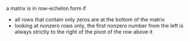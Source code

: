 a matrix is in row-echelon form if
- all rows that contain only zeros are at the bottom of the matrix
- looking at nonzero rows only, the first nonzero number from the left is always strictly to the right of the pivot of the row above it